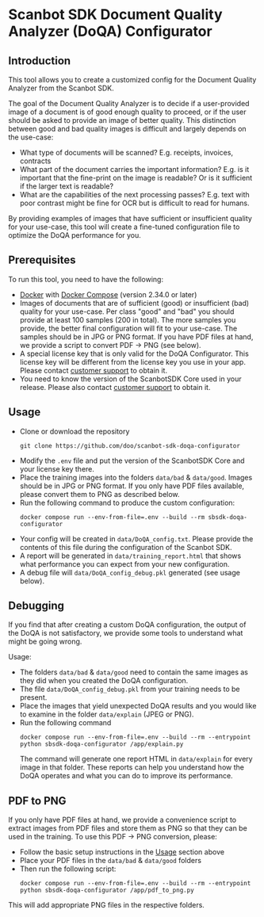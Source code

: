 # Scanbot SDK Document Quality Analyzer (DoQA) Configurator

## Introduction

This tool allows you to create a customized config for the Document Quality Analyzer from the Scanbot SDK.

The goal of the Document Quality Analyzer is to decide if a user-provided image of a document is of good enough quality to proceed, or if the user should be asked to provide an image of better quality.
This distinction between good and bad quality images is difficult and largely depends on the use-case:

- What type of documents will be scanned? E.g. receipts, invoices, contracts
- What part of the document carries the important information? E.g. is it important that the fine-print on the image is readable? Or is it sufficient if the larger text is readable?
- What are the capabilities of the next processing passes? E.g. text with poor contrast might be fine for OCR but is difficult to read for humans.

By providing examples of images that have sufficient or insufficient quality for your use-case, this tool will create a fine-tuned configuration file to optimize the DoQA performance for you.

## Prerequisites

To run this tool, you need to have the following:

- [Docker](https://docs.docker.com/engine/install/) with [Docker Compose](https://docs.docker.com/compose/install/) (version 2.34.0 or later)
- Images of documents that are of sufficient (good) or insufficient (bad) quality for your use-case.
  Per class "good" and "bad" you should provide at least 100 samples (200 in total). The more samples you provide, the better final configuration will fit to your use-case. The samples should be in JPG or PNG format. If you have PDF files at hand, we provide a script to convert PDF -> PNG (see below).
- A special license key that is only valid for the DoQA Configurator. This license key will be different from the license key you use in your app. Please contact [customer support](https://docs.scanbot.io/support/) to obtain it.
- You need to know the version of the ScanbotSDK Core used in your release. Please also contact [customer support](https://docs.scanbot.io/support/) to obtain it.

## Usage

- Clone or download the repository
  ```
  git clone https://github.com/doo/scanbot-sdk-doqa-configurator
  ```
- Modify the `.env` file and put the version of the ScanbotSDK Core and your license key there.
- Place the training images into the folders `data/bad` & `data/good`.
  Images should be in JPG or PNG format.
  If you only have PDF files available, please convert them to PNG as described below.
- Run the following command to produce the custom configuration:
  ```
  docker compose run --env-from-file=.env --build --rm sbsdk-doqa-configurator
  ```
- Your config will be created in `data/DoQA_config.txt`. Please provide the contents of this file during the configuration of the Scanbot SDK.
- A report will be generated in `data/training_report.html` that shows what performance you can expect from your new configuration.
- A debug file will `data/DoQA_config_debug.pkl` generated (see usage below).

## Debugging

If you find that after creating a custom DoQA configuration, the output of the DoQA is not satisfactory, we provide some tools to understand what might be going wrong.

Usage:

- The folders `data/bad` & `data/good` need to contain the same images as they did when you created the DoQA configuration.
- The file `data/DoQA_config_debug.pkl` from your training needs to be present.
- Place the images that yield unexpected DoQA results and you would like to examine in the folder `data/explain` (JPEG or PNG).
- Run the following command
  ```
  docker compose run --env-from-file=.env --build --rm --entrypoint python sbsdk-doqa-configurator /app/explain.py
  ```
  The command will generate one report HTML in `data/explain` for every image in that folder. These reports can help you understand how the DoQA operates and what you can do to improve its performance.

## PDF to PNG

If you only have PDF files at hand, we provide a convenience script to extract images from PDF files and store them as PNG so that they can be used in the training.
To use this PDF -> PNG conversion, please:

- Follow the basic setup instructions in the [Usage](#Usage) section above
- Place your PDF files in the `data/bad` & `data/good` folders
- Then run the following script:
  ```
  docker compose run --env-from-file=.env --build --rm --entrypoint python sbsdk-doqa-configurator /app/pdf_to_png.py
  ```

This will add appropriate PNG files in the respective folders.
